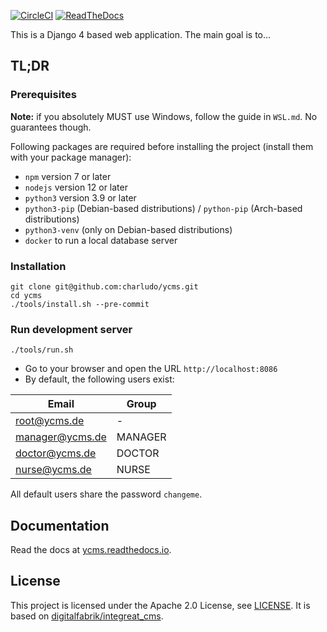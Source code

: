 <!-- Copyright [2019] [Integreat Project] -->
<!-- Copyright [2023] [YCMS] -->
<!---->
<!-- Licensed under the Apache License, Version 2.0 (the "License"); -->
<!-- you may not use this file except in compliance with the License. -->
<!-- You may obtain a copy of the License at -->
<!---->
<!--     http://www.apache.org/licenses/LICENSE-2.0 -->
<!---->
<!-- Unless required by applicable law or agreed to in writing, software -->
<!-- distributed under the License is distributed on an "AS IS" BASIS, -->
<!-- WITHOUT WARRANTIES OR CONDITIONS OF ANY KIND, either express or implied. -->
<!-- See the License for the specific language governing permissions and -->
<!-- limitations under the License. -->
[![CircleCI](https://circleci.com/gh/charludo/ycms.svg?style=shield)](https://circleci.com/gh/charludo/ycms)
[![ReadTheDocs](https://readthedocs.org/projects/ycms/badge/?version=latest)](https://ycms.readthedocs.io/en/latest/)

This is a Django 4 based web application. The main goal is to...

## TL;DR

### Prerequisites

**Note:** if you absolutely MUST use Windows, follow the guide in `WSL.md`. No guarantees though.

Following packages are required before installing the project (install them with your package manager):

* `npm` version 7 or later
* `nodejs` version 12 or later
* `python3` version 3.9 or later
* `python3-pip` (Debian-based distributions) / `python-pip` (Arch-based distributions)
* `python3-venv` (only on Debian-based distributions)
* `docker` to run a local database server

### Installation

````
git clone git@github.com:charludo/ycms.git
cd ycms
./tools/install.sh --pre-commit
````

### Run development server

````
./tools/run.sh
````

* Go to your browser and open the URL `http://localhost:8086`
* By default, the following users exist:

| Email                  | Group   |
|------------------------|---------|
| root@ycms.de    | -       |
| manager@ycms.de | MANAGER |
| doctor@ycms.de  | DOCTOR  |
| nurse@ycms.de   | NURSE   |

All default users share the password `changeme`.

## Documentation

Read the docs at [ycms.readthedocs.io](https://ycms.readthedocs.io/en/latest/).


## License

This project is licensed under the Apache 2.0 License, see [LICENSE](./LICENSE).
It is based on [digitalfabrik/integreat_cms](https://github.com/digitalfabrik/integreat-cms/).
